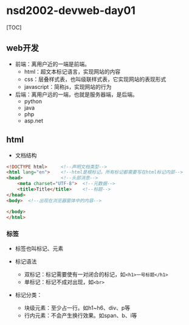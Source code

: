 # nsd2002-devweb-day01

[TOC]

## web开发

- 前端：离用户近的一端是前端。
  - html：超文本标记语言，实现网站的内容
  - css：层叠样式表，也叫级联样式表，它实现网站的表现形式
  - javascript：简称js，实现网站的行为
- 后端：离用户远的一端，也就是服务器端，是后端。
  - python
  - java
  - php
  - asp.net

## html

- 文档结构

```html
<!DOCTYPE html>     <!--声明文档类型-->
<html lang="en">    <!--html是根标记，所有标记都需要写在html标记内部-->
<head>              <!--头部消息-->
    <meta charset="UTF-8">  <!--元数据-->
    <title>Title</title>    <!--标题-->
</head>
<body>  <!--出现在浏览器窗体中的内容-->

</body>
</html>
```

### 标签

- 标签也叫标记、元素
- 标记语法
  - 双标记：标记需要使有一对闭合的标记，如`<h1>一号标题</h1>`
  - 单标记：标记不成对出现，如`<br>`

- 标记分类：
  - 块级元素：至少占一行。如h1~h6、div、p等
  - 行内元素：不会产生换行效果。如span、b、i等





